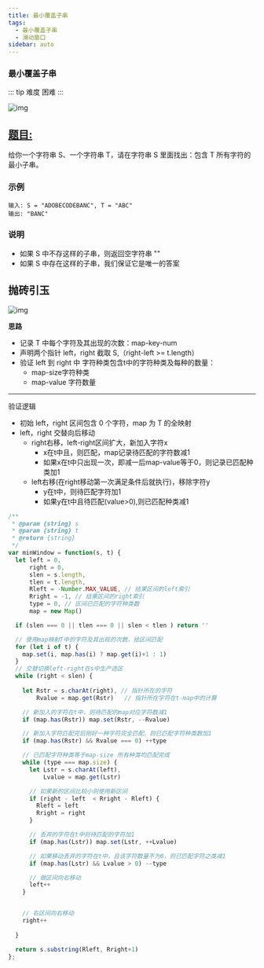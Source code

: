 ```yaml
---
title: 最小覆盖子串
tags:
  - 最小覆盖子串
  - 滑动窗口
sidebar: auto
---
```


### 最小覆盖子串

::: tip 难度
困难
:::

![img](http://qiniu.gaowenju.com/leecode/banner/more-011.jpg)

## [题目:](https://leetcode-cn.com/problems/minimum-window-substring/)

给你一个字符串 S、一个字符串 T，请在字符串 S 里面找出：包含 T 所有字符的最小子串。

### 示例

```
输入: S = "ADOBECODEBANC", T = "ABC"
输出: "BANC"
```

### 说明

- 如果 S 中不存这样的子串，则返回空字符串 ""
- 如果 S 中存在这样的子串，我们保证它是唯一的答案

## 抛砖引玉

![img](http://qiniu.gaowenju.com/leecode/more-011.png)

**思路**

- 记录 T 中每个字符及其出现的次数：map-key-num
- 声明两个指针 left，right 截取 S,（right-left >= t.length）
- 验证 left 到 right 中 字符种类包含t中的字符种类及每种的数量：
  - map-size字符种类
  - map-value 字符数量

---

验证逻辑

- 初始 left，right 区间包含 0 个字符，map 为 T 的全映射
- left，right 交替向后移动
  - right右移，left-right区间扩大，新加入字符x
    - x在t中且，则匹配，map记录待匹配的字符数减1
    - 如果x在t中只出现一次，即减一后map-value等于0，则记录已匹配种类加1
  - left右移(在right移动第一次满足条件后就执行)，移除字符y
    - y在t中，则待匹配字符加1
    - 如果y在t中且待匹配(value>0),则已匹配种类减1


```javascript
/**
 * @param {string} s
 * @param {string} t
 * @return {string}
 */
var minWindow = function(s, t) {
  let left = 0,
      right = 0,
      slen = s.length,
      tlen = t.length,
      Rleft = -Number.MAX_VALUE, // 结果区间的left索引
      Rright = -1, // 结果区间的right索引
      type = 0, // 区间已匹配的字符种类数
      map = new Map()

  if (slen === 0 || tlen === 0 || slen < tlen ) return ''

  // 使用map映射T中的字符及其出现的次数，给区间匹配
  for (let i of t) {
    map.set(i, map.has(i) ? map.get(i)+1 : 1)
  }
  // 交替切换left-right在s中生产选区
  while (right < slen) {
    
    let Rstr = s.charAt(right), // 指针所在的字符
        Rvalue = map.get(Rstr)   // 指针所在字符在t-map中的计算

    // 新加入的字符在t中，则待匹配的map对应字符数减1
    if (map.has(Rstr)) map.set(Rstr, --Rvalue)

    // 新加入字符匹配完后刚好一种字符完全匹配，则已匹配字符种类数加1
    if (map.has(Rstr) && Rvalue === 0) ++type

    // 已匹配字符种类等于map-size 所有种类均匹配完成
    while (type === map.size) {
      let Lstr = s.charAt(left),
          Lvalue = map.get(Lstr)

      // 如果新的区间比较小则使用新区间
      if (right - left  < Rright - Rleft) {
        Rleft = left
        Rright = right
      }

      // 丢弃的字符在t中则待匹配的字符加1
      if (map.has(Lstr)) map.set(Lstr, ++Lvalue)

      // 如果移动丢弃的字符在t中，且该字符数量不为0，则已匹配字符之类减1
      if (map.has(Lstr) && Lvalue > 0) --type

      // 做区间向右移动
      left++
    }


    // 右区间向右移动
    right++
    
  }

  return s.substring(Rleft, Rright+1)
};
```
